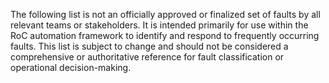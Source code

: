 The following list is not an officially approved or finalized set of faults by all relevant teams or stakeholders. It is intended primarily for use within the RoC automation framework to identify and respond to frequently occurring faults. This list is subject to change and should not be considered a comprehensive or authoritative reference for fault classification or operational decision-making.